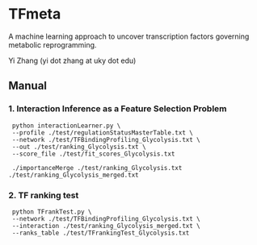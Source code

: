 # TFmeta
A machine learning approach to uncover transcription factors governing metabolic reprogramming.

Yi Zhang (yi dot zhang at uky dot edu)

## Manual

### 1. Interaction Inference as a Feature Selection Problem

```
 python interactionLearner.py \
 --profile ./test/regulationStatusMasterTable.txt \
 --network ./test/TFBindingProfiling_Glycolysis.txt \
 --out ./test/ranking_Glycolysis.txt \
 --score_file ./test/fit_scores_Glycolysis.txt
```

```
 ./importanceMerge ./test/ranking_Glycolysis.txt ./test/ranking_Glycolysis_merged.txt
```

### 2. TF ranking test

```
 python TFrankTest.py \
 --network ./test/TFBindingProfiling_Glycolysis.txt \
 --interaction ./test/ranking_Glycolysis_merged.txt \
 --ranks_table ./test/TFrankingTest_Glycolysis.txt
```
